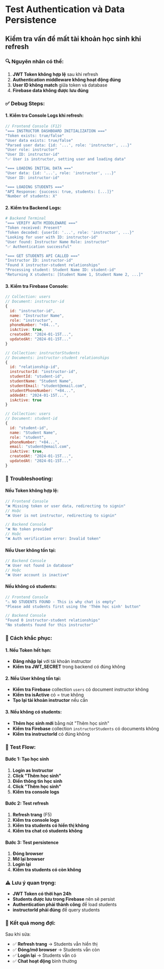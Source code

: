 # Test Authentication và Data Persistence

## Kiểm tra vấn đề mất tài khoản học sinh khi refresh

### 🔍 **Nguyên nhân có thể:**

1. **JWT Token không hợp lệ** sau khi refresh
2. **Authentication middleware không hoạt động đúng**
3. **User ID không match** giữa token và database
4. **Firebase data không được lưu đúng**

### ✅ **Debug Steps:**

#### **1. Kiểm tra Console Logs khi refresh:**

```javascript
// Frontend Console (F12)
"=== INSTRUCTOR DASHBOARD INITIALIZATION ==="
"Token exists: true/false"
"User data exists: true/false"
"Parsed user data: {id: '...', role: 'instructor', ...}"
"User role: instructor"
"User ID: instructor-id"
"✅ User is instructor, setting user and loading data"

"=== LOADING INITIAL DATA ==="
"User data: {id: '...', role: 'instructor', ...}"
"User ID: instructor-id"

"=== LOADING STUDENTS ==="
"API Response: {success: true, students: [...]}"
"Number of students: X"
```

#### **2. Kiểm tra Backend Logs:**

```bash
# Backend Terminal
"=== VERIFY AUTH MIDDLEWARE ==="
"Token received: Present"
"Token decoded: {userId: '...', role: 'instructor', ...}"
"Looking for user with ID: instructor-id"
"User found: Instructor Name Role: instructor"
"✅ Authentication successful"

"=== GET STUDENTS API CALLED ==="
"Instructor ID: instructor-id"
"Found X instructor-student relationships"
"Processing student: Student Name ID: student-id"
"Returning X students: [Student Name 1, Student Name 2, ...]"
```

#### **3. Kiểm tra Firebase Console:**

```javascript
// Collection: users
// Document: instructor-id
{
  id: "instructor-id",
  name: "Instructor Name",
  role: "instructor",
  phoneNumber: "+84...",
  isActive: true,
  createdAt: "2024-01-15T...",
  updatedAt: "2024-01-15T..."
}

// Collection: instructorStudents
// Documents: instructor-student relationships
{
  id: "relationship-id",
  instructorId: "instructor-id",
  studentId: "student-id",
  studentName: "Student Name",
  studentEmail: "student@email.com",
  studentPhoneNumber: "+84...",
  addedAt: "2024-01-15T...",
  isActive: true
}

// Collection: users
// Document: student-id
{
  id: "student-id",
  name: "Student Name",
  role: "student",
  phoneNumber: "+84...",
  email: "student@email.com",
  isActive: true,
  createdAt: "2024-01-15T...",
  updatedAt: "2024-01-15T..."
}
```

### 🐛 **Troubleshooting:**

#### **Nếu Token không hợp lệ:**
```javascript
// Frontend Console
"❌ Missing token or user data, redirecting to signin"
// Hoặc
"❌ User is not instructor, redirecting to signin"

// Backend Console
"❌ No token provided"
// Hoặc
"❌ Auth verification error: Invalid token"
```

#### **Nếu User không tồn tại:**
```javascript
// Backend Console
"❌ User not found in database"
// Hoặc
"❌ User account is inactive"
```

#### **Nếu không có students:**
```javascript
// Frontend Console
"⚠️ NO STUDENTS FOUND - This is why chat is empty"
"Please add students first using the 'Thêm học sinh' button"

// Backend Console
"Found 0 instructor-student relationships"
"No students found for this instructor"
```

### 🔧 **Cách khắc phục:**

#### **1. Nếu Token hết hạn:**
- **Đăng nhập lại** với tài khoản instructor
- **Kiểm tra JWT_SECRET** trong backend có đúng không

#### **2. Nếu User không tồn tại:**
- **Kiểm tra Firebase** collection `users` có document instructor không
- **Kiểm tra isActive** có = true không
- **Tạo lại tài khoản instructor** nếu cần

#### **3. Nếu không có students:**
- **Thêm học sinh mới** bằng nút "Thêm học sinh"
- **Kiểm tra Firebase** collection `instructorStudents` có documents không
- **Kiểm tra instructorId** có đúng không

### 📱 **Test Flow:**

#### **Bước 1: Tạo học sinh**
1. **Login as Instructor**
2. **Click "Thêm học sinh"**
3. **Điền thông tin học sinh**
4. **Click "Thêm học sinh"**
5. **Kiểm tra console logs**

#### **Bước 2: Test refresh**
1. **Refresh trang** (F5)
2. **Kiểm tra console logs**
3. **Kiểm tra students có hiển thị không**
4. **Kiểm tra chat có students không**

#### **Bước 3: Test persistence**
1. **Đóng browser**
2. **Mở lại browser**
3. **Login lại**
4. **Kiểm tra students có còn không**

### ⚠️ **Lưu ý quan trọng:**

- **JWT Token có thời hạn 24h**
- **Students được lưu trong Firebase** nên sẽ persist
- **Authentication phải thành công** để load students
- **instructorId phải đúng** để query students

### 🎯 **Kết quả mong đợi:**

Sau khi sửa:
- ✅ **Refresh trang** → Students vẫn hiển thị
- ✅ **Đóng/mở browser** → Students vẫn còn
- ✅ **Login lại** → Students vẫn có
- ✅ **Chat hoạt động** bình thường
